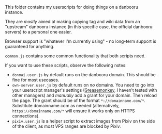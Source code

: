 This folder contains my userscripts for doing things on a danbooru instance.

They are *mostly* aimed at making copying tag and wiki data from an "upstream" danbooru instance (in this specific case, the official danbooru servers) to a personal one easier.

Browser support is "whatever I'm currently using" - no long-term support is guaranteed for anything.

`common.js` contains some common functionality that both scripts need.

If you want to use these scripts, observe the following notes:

* `donmai.user.js` by default runs on the danbooru domain. This should be fine for most usecases.
* `own-server.user.js` by default runs on *no* domains. You need to go into your userscript manager's settings ([Greasemonkey](https://wiki.greasespot.net/Greasemonkey_Manual:Monkey_Menu), I haven't tested with other managers) and *manually* add a grant for your domain. Then reload the page. The grant should be of the format `*://domainname.com/*`. Substitute domainname.com as needed (alternatively, `https://domainname.com/*` will ensure it works only on HTTPS connections).
* `pixiv.user.js` is a helper script to extract images from Pixiv on the side of the client, as most VPS ranges are blocked by Pixiv.

